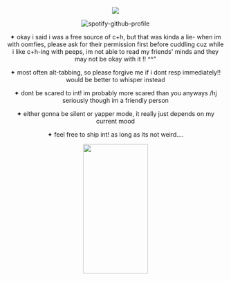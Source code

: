 <div align="center">

![](https://komarev.com/ghpvc/?username=weather-girl&label=drops+of+rain&color=b0132b)
  
![spotify-github-profile](https://spotify-github-profile.kittinanx.com/api/view?uid=0peo08kixd2cq5azcvpkxhvb5&cover_image=true&theme=natemoo-re&show_offline=false&background_color=121212&interchange=false&bar_color=b0132b&bar_color_cover=false)

✦ okay i said i was a free source of c+h, but that was kinda a lie- when im with oomfies, please ask for their permission first before cuddling cuz while i like c+h-ing with peeps, im not able to read my friends' minds and they may not be okay with it !! ^^"

✦ most often alt-tabbing, so please forgive me if i dont resp immediately!! would be better to whisper instead

✦ dont be scared to int! im probably more scared than you anyways /hj seriously though im a friendly person

✦ either gonna be silent or yapper mode, it really just depends on my current mood

✦ feel free to ship int! as long as its not weird....

<img src="https://github.com/user-attachments/assets/c8521429-5b2b-4a06-a1df-d446ac012009" width="150" height="300"/>
</div>
